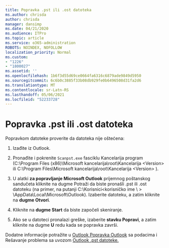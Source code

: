```yaml
---
title: Popravka .pst ili .ost datoteka
ms.author: chrisda
author: chrisda
manager: dansimp
ms.date: 04/21/2020
ms.audience: ITPro
ms.topic: article
ms.service: o365-administration
ROBOTS: NOINDEX, NOFOLLOW
localization_priority: Normal
ms.custom:
- "1226"
- "1800027"
ms.assetid: ''
ms.openlocfilehash: 1b6f3d55d69ce0664fa6316c6879ade9849d5950
ms.sourcegitcommit: 6c6b0c3885f33b08db929fe0b6496508d31fa2d6
ms.translationtype: MT
ms.contentlocale: sr-Latn-RS
ms.lasthandoff: 05/06/2021
ms.locfileid: "52233728"
---
```

# <a name="repair-pst-or-ost-files"></a>Popravka .pst ili .ost datoteka

Popravkom datoteke proverite da datoteka nije oštećena:

1. Izađite iz Outlook.

2. Pronađite i pokrenite `Scanpst.exe` fasciklu Kancelarija program (C:\Program Files (x86)\Microsoft kancelarija\root\Kancelarija \<Version\> ili C:\Program Files\Microsoft kancelarija\root\Kancelarija \<Version\> ).

3. U alatki **za popravljanje Microsoft Outlook** prijemnog poštanskog sandučeta kliknite na dugme Potraži da biste pronašli .pst ili .ost datoteku (na primer, na putanji C:\Korisnici<korisničko ime  \\ \> \AppData\Local\Microsoft\Outlook). Izaberite datoteku, a zatim kliknite na **dugme Otvori**.

4. Kliknite na **dugme Start** da biste započeli skeniranje.

5. Ako se u datoteci pronalazi greške, izaberite **stavku Popravi**, a zatim kliknite na dugme **U** redu kada se popravka završi.

Dodatne informacije potražite u [Outlook Popravka Outlook](https://support.office.com/article/25663bc3-11ec-4412-86c4-60458afc5253) sa podacima i Rešavanje problema sa uvozom [Outlook .pst datoteke.](https://support.office.com/article/2d2e50dc-5c36-4ab2-ab50-f1be733b3d6e)
